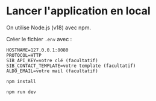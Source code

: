 # Lancer l'application en local

On utilise Node.js (v18) avec npm.

Créer le fichier `.env` avec :

```
HOSTNAME=127.0.0.1:8080
PROTOCOL=HTTP
SIB_API_KEY=votre clé (facultatif)
SIB_CONTACT_TEMPLATE=votre template (facultatif)
ALDO_EMAIL=votre mail (facultatif)
```

`npm install`

`npm run dev`
